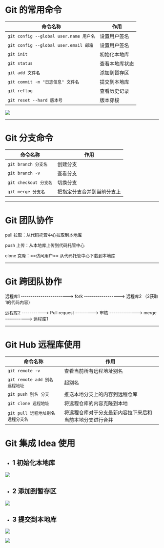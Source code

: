 # Git  的常用命令

| 命令名称                               | 作用           |
| -------------------------------------- | -------------- |
| `git config --global user.name 用户名` | 设置用户签名   |
| `git config --global user.email 邮箱`  | 设置用户签名   |
| `git init`                             | 初始化本地库   |
| `git status`                           | 查看本地库状态 |
| `git add 文件名`                       | 添加到暂存区   |
| `git commit -m "日志信息" 文件名`      | 提交到本地库   |
| `git reflog`                           | 查看历史记录   |
| `git reset --hard 版本号`              | 版本穿梭       |

![](d:\Users\i\Desktop\xx\笔记\相关图\git层级.PNG)

------

# Git  分支命令

| 命令名称              | 作用                       |
| --------------------- | -------------------------- |
| `git branch 分支名`   | 创建分支                   |
| `git branch -v`       | 查看分支                   |
| `git checkout 分支名` | 切换分支                   |
| `git merge 分支名`    | 把指定分支合并到当前分支上 |

------

# Git 团队协作

pull 拉取：从代码托管中心拉取到本地库

push 上传：从本地库上传到代码托管中心

clone 克隆：==访问用户== 从代码托管中心下载到本地库

------

# Git 跨团队协作

远程库1 ------------------------> fork ------------------> 远程库2  （2获取1的代码内容）



远程库2 -----------> Pull request ---------> 审核 --------------> merge -----------> 远程库1



------

# Git Hub 远程库使用

| 命令名称                           | 作用                                                     |
| ---------------------------------- | -------------------------------------------------------- |
| `git remote -v`                    | 查看当前所有远程地址别名                                 |
| `git remote add 别名 远程地址`     | 起别名                                                   |
| `git push 别名 分支`               | 推送本地分支上的内容到远程仓库                           |
| `git clone 远程地址`               | 将远程仓库的内容克隆到本地                               |
| `git pull 远程地址别名 远程分支名` | 将远程仓库对于分支最新内容拉下来后和当前本地分支进行合并 |





# Git 集成 Idea 使用

* ## 1  初始化本地库

![](d:\Users\i\Desktop\xx\笔记\相关图\git01.png)





* ## 2 添加到暂存区

![](d:\Users\i\Desktop\xx\笔记\相关图\git02.png)

* ## 3 提交到本地库

![](d:\Users\i\Desktop\xx\笔记\相关图\git03.png)

![](d:\Users\i\Desktop\xx\笔记\相关图\git04.png)
